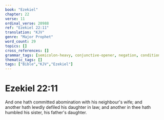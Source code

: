 ```yaml
---
book: "Ezekiel"
chapter: 22
verse: 11
ordinal_verse: 20988
ref: "Ezekiel 22:11"
translation: "KJV"
genre: "Major Prophet"
word_count: 29
topics: []
cross_references: []
grammar_tags: [semicolon-heavy, conjunctive-opener, negation, conditional]
thematic_tags: []
tags: ["Bible","KJV","Ezekiel"]
---
```


# Ezekiel 22:11

And one hath committed abomination with his neighbour's wife; and another hath lewdly defiled his daughter in law; and another in thee hath humbled his sister, his father's daughter.
